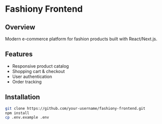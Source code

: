 # Fashiony Frontend

## Overview
Modern e-commerce platform for fashion products built with React/Next.js.

## Features
- Responsive product catalog
- Shopping cart & checkout
- User authentication
- Order tracking

## Installation
```bash
git clone https://github.com/your-username/fashiony-frontend.git
npm install
cp .env.example .env
